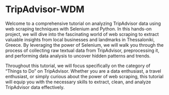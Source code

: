 # TripAdvisor-WDM

Welcome to a comprehensive tutorial on analyzing TripAdvisor data using web scraping techniques with Selenium and Python. In this hands-on project, we will dive into the fascinating world of web scraping to extract valuable insights from local businesses and landmarks in Thessaloniki, Greece. By leveraging the power of Selenium, we will walk you through the process of collecting raw textual data from TripAdvisor, preprocessing it, and performing data analysis to uncover hidden patterns and trends.

Throughout this tutorial, we will focus specifically on the category of “Things to Do” on TripAdvisor. Whether you are a data enthusiast, a travel enthusiast, or simply curious about the power of web scraping, this tutorial will equip you with the necessary skills to extract, clean, and analyze TripAdvisor data effectively.
